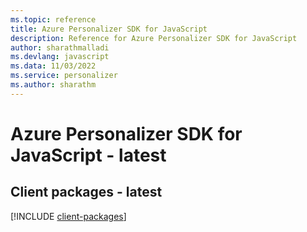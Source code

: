 ```yaml
---
ms.topic: reference
title: Azure Personalizer SDK for JavaScript
description: Reference for Azure Personalizer SDK for JavaScript
author: sharathmalladi
ms.devlang: javascript
ms.data: 11/03/2022
ms.service: personalizer
ms.author: sharathm
---
```

# Azure Personalizer SDK for JavaScript - latest

## Client packages - latest
[!INCLUDE [client-packages](personalizer-client-index.md)]